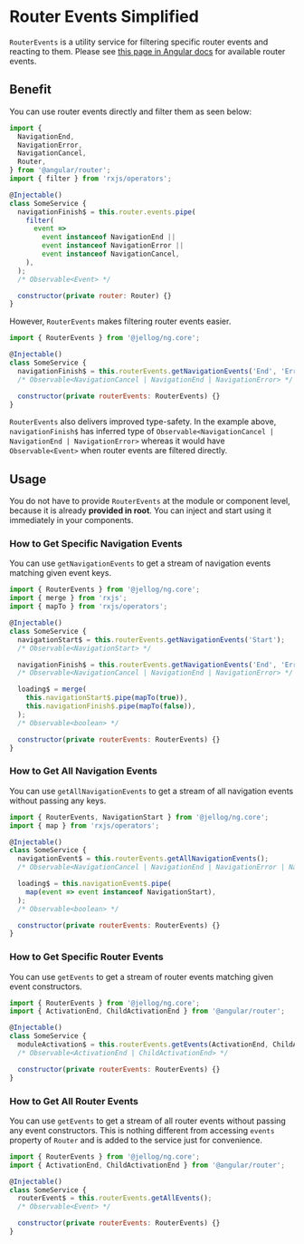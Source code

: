 # Router Events Simplified

`RouterEvents` is a utility service for filtering specific router events and reacting to them. Please see [this page in Angular docs](https://angular.io/api/router/Event) for available router events.




## Benefit

You can use router events directly and filter them as seen below:

```js
import {
  NavigationEnd,
  NavigationError,
  NavigationCancel,
  Router,
} from '@angular/router';
import { filter } from 'rxjs/operators';

@Injectable()
class SomeService {
  navigationFinish$ = this.router.events.pipe(
    filter(
      event =>
        event instanceof NavigationEnd ||
        event instanceof NavigationError ||
        event instanceof NavigationCancel,
    ),
  );
  /* Observable<Event> */

  constructor(private router: Router) {}
}
```

However, `RouterEvents` makes filtering router events easier.

```js
import { RouterEvents } from '@jellog/ng.core';

@Injectable()
class SomeService {
  navigationFinish$ = this.routerEvents.getNavigationEvents('End', 'Error', 'Cancel');
  /* Observable<NavigationCancel | NavigationEnd | NavigationError> */

  constructor(private routerEvents: RouterEvents) {}
}
```

`RouterEvents` also delivers improved type-safety. In the example above, `navigationFinish$` has inferred type of `Observable<NavigationCancel | NavigationEnd | NavigationError>` whereas it would have `Observable<Event>` when router events are filtered directly.




## Usage

You do not have to provide `RouterEvents` at the module or component level, because it is already **provided in root**. You can inject and start using it immediately in your components.


### How to Get Specific Navigation Events

You can use `getNavigationEvents` to get a stream of navigation events matching given event keys.

```js
import { RouterEvents } from '@jellog/ng.core';
import { merge } from 'rxjs';
import { mapTo } from 'rxjs/operators';

@Injectable()
class SomeService {
  navigationStart$ = this.routerEvents.getNavigationEvents('Start');
  /* Observable<NavigationStart> */

  navigationFinish$ = this.routerEvents.getNavigationEvents('End', 'Error', 'Cancel');
  /* Observable<NavigationCancel | NavigationEnd | NavigationError> */

  loading$ = merge(
    this.navigationStart$.pipe(mapTo(true)),
    this.navigationFinish$.pipe(mapTo(false)),
  );
  /* Observable<boolean> */

  constructor(private routerEvents: RouterEvents) {}
}
```


### How to Get All Navigation Events

You can use `getAllNavigationEvents` to get a stream of all navigation events without passing any keys.

```js
import { RouterEvents, NavigationStart } from '@jellog/ng.core';
import { map } from 'rxjs/operators';

@Injectable()
class SomeService {
  navigationEvent$ = this.routerEvents.getAllNavigationEvents();
  /* Observable<NavigationCancel | NavigationEnd | NavigationError | NavigationStart> */

  loading$ = this.navigationEvent$.pipe(
    map(event => event instanceof NavigationStart),
  );
  /* Observable<boolean> */

  constructor(private routerEvents: RouterEvents) {}
}
```


### How to Get Specific Router Events

You can use `getEvents` to get a stream of router events matching given event constructors.

```js
import { RouterEvents } from '@jellog/ng.core';
import { ActivationEnd, ChildActivationEnd } from '@angular/router';

@Injectable()
class SomeService {
  moduleActivation$ = this.routerEvents.getEvents(ActivationEnd, ChildActivationEnd);
  /* Observable<ActivationEnd | ChildActivationEnd> */

  constructor(private routerEvents: RouterEvents) {}
}
```


### How to Get All Router Events

You can use `getEvents` to get a stream of all router events without passing any event constructors. This is nothing different from accessing `events` property of `Router` and is added to the service just for convenience.

```js
import { RouterEvents } from '@jellog/ng.core';
import { ActivationEnd, ChildActivationEnd } from '@angular/router';

@Injectable()
class SomeService {
  routerEvent$ = this.routerEvents.getAllEvents();
  /* Observable<Event> */

  constructor(private routerEvents: RouterEvents) {}
}
```

